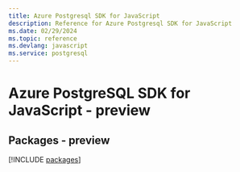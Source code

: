 ```yaml
---
title: Azure Postgresql SDK for JavaScript
description: Reference for Azure Postgresql SDK for JavaScript
ms.date: 02/29/2024
ms.topic: reference
ms.devlang: javascript
ms.service: postgresql
---
```

# Azure PostgreSQL SDK for JavaScript - preview
## Packages - preview
[!INCLUDE [packages](postgresql-index.md)]